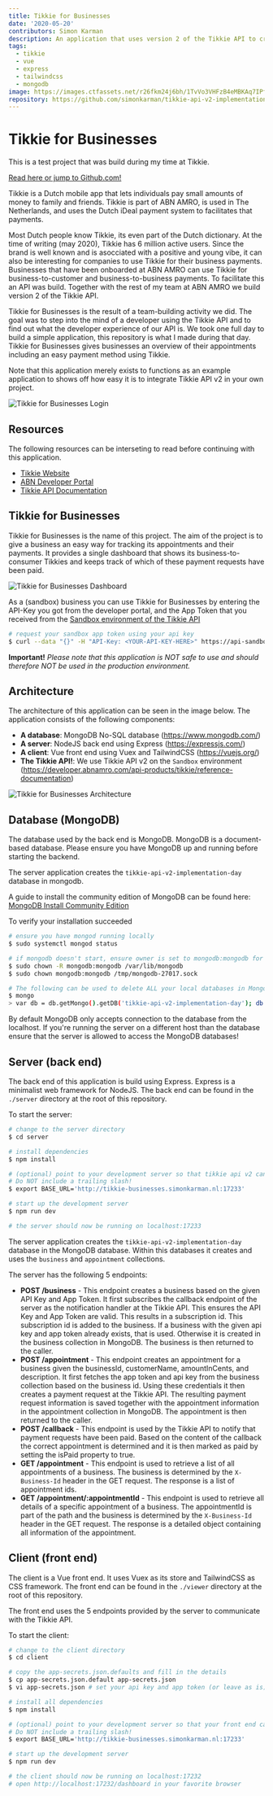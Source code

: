 ```yaml
---
title: Tikkie for Businesses
date: '2020-05-20'
contributors: Simon Karman
description: An application that uses version 2 of the Tikkie API to create payment requests for appointments of businesses.
tags:
  - tikkie
  - vue
  - express
  - tailwindcss
  - mongodb
image: https://images.ctfassets.net/r26fkm24j6bh/1TvVo3VHFzB4eMBKAq7IPf/48f298db819ecebbcd40f79bb1c24acc/tikkie-api.png
repository: https://github.com/simonkarman/tikkie-api-v2-implementation-day
---
```


Tikkie for Businesses
===

This is a test project that was build during my time at Tikkie.

[Read here or jump to Github.com!](https://github.com/simonkarman/tikkie-api-v2-implementation-day)

Tikkie is a Dutch mobile app that lets individuals pay small amounts of money to family and friends. Tikkie is part of ABN AMRO, is used in The Netherlands, and uses the Dutch iDeal payment system to facilitates that payments.

Most Dutch people know Tikkie, its even part of the Dutch dictionary. At the time of writing (may 2020), Tikkie has 6 million active users. Since the brand is well known and is asocciated with a positive and young vibe, it can also be interesting for companies to use Tikkie for their business payments. Businesses that have been onboarded at ABN AMRO can use Tikkie for business-to-customer and business-to-business payments. To facilitate this an API was build. Together with the rest of my team at ABN AMRO we build version 2 of the Tikkie API.

Tikkie for Businesses is the result of a team-building activity we did. The goal was to step into the mind of a developer using the Tikkie API and to find out what the developer experience of our API is. We took one full day to build a simple application, this repository is what I made during that day. Tikkie for Businesses gives businesses an overview of their appointments including an easy payment method using Tikkie.

Note that this application merely exists to functions as an example application to shows off how easy it is to integrate Tikkie API v2 in your own project.

![Tikkie for Businesses Login](https://images.ctfassets.net/r26fkm24j6bh/4Cibh5O463mxuXvAyGrzxP/e90d34b0e1da9094cbda19e8f3f14971/LoginScreen.png)

## Resources
The following resources can be interseting to read before continuing with this application.

- [Tikkie Website](https://www.tikkie.me/bedrijven)
- [ABN Developer Portal](https://developer.abnamro.com/)
- [Tikkie API Documentation](https://developer.abnamro.com/api-products/tikkie/reference-documentation)

## Tikkie for Businesses
Tikkie for Businesses is the name of this project. The aim of the project is to give a business an easy way for tracking its appointments and their payments. It provides a single dashboard that shows its business-to-consumer Tikkies and keeps track of which of these payment requests have been paid.

![Tikkie for Businesses Dashboard](https://images.ctfassets.net/r26fkm24j6bh/XUcDZAQB3E0MF9IkFyszC/118f116bcfd309ae76d00c0e161ca61e/DashboardScreen.png)

As a (sandbox) business you can use Tikkie for Businesses by entering the API-Key you got from the developer portal, and the App Token that you received from the [Sandbox environment of the Tikkie API](https://developer.abnamro.com/api-products/tikkie/reference-documentation#section/Sandbox-access)

```bash
# request your sandbox app token using your api key
$ curl --data "{}" -H "API-Key: <YOUR-API-KEY-HERE>" https://api-sandbox.abnamro.com/v2/tikkie/sandboxapps
```

**Important!** *Please note that this application is NOT safe to use and should therefore NOT be used in the production environment.*

## Architecture
The architecture of this application can be seen in the image below. The application consists of the following components:
- **A database**: MongoDB No-SQL database (https://www.mongodb.com/)
- **A server**: NodeJS back end using Express (https://expressjs.com/)
- **A client**: Vue front end using Vuex and TailwindCSS (https://vuejs.org/)
- **The Tikkie API!**: We use Tikkie API v2 on the `Sandbox` environment (https://developer.abnamro.com/api-products/tikkie/reference-documentation)

![Tikkie for Businesses Architecture](https://images.ctfassets.net/r26fkm24j6bh/521h4kH3bkvciz6poEiyAc/aef175c301883501b8728e5a1a2b3c54/Architecture.png)

## Database (MongoDB)
The database used by the back end is MongoDB. MongoDB is a document-based database. Please ensure you have MongoDB up and running before starting the backend.

The server application creates the `tikkie-api-v2-implementation-day` database in mongodb.

A guide to install the community edition of MongoDB can be found here:
[MongoDB Install Community Edition](https://docs.mongodb.com/manual/administration/install-community/)

To verify your installation succeeded
```bash
# ensure you have mongod running locally
$ sudo systemctl mongod status

# if mongodb doesn't start, ensure owner is set to mongodb:mongodb for the following files
$ sudo chown -R mongodb:mongodb /var/lib/mongodb
$ sudo chown mongodb:mongodb /tmp/mongodb-27017.sock

# The following can be used to delete ALL your local databases in MongoDB. Please use with caution.
$ mongo
> var db = db.getMongo().getDB('tikkie-api-v2-implementation-day'); db.dropDatabase();
```

By default MongoDB only accepts connection to the database from the localhost. If you're running the server on a different host than the database ensure that the server is allowed to access the MongoDB databases!

## Server (back end)
The back end of this application is build using Express. Express is a minimalist web framework for NodeJS. The back end can be found in the `./server` directory at the root of this repository.

To start the server:
```bash
# change to the server directory
$ cd server

# install dependencies
$ npm install

# (optional) point to your development server so that tikkie api v2 can reach it for callbacks
# Do NOT include a trailing slash!
$ export BASE_URL='http://tikkie-businesses.simonkarman.nl:17233'

# start up the development server
$ npm run dev

# the server should now be running on localhost:17233
```

The server application creates the `tikkie-api-v2-implementation-day` database in the MongoDB database. Within this databases it creates and uses the `business` and `appointment` collections.

The server has the following 5 endpoints:
- **POST /business** - This endpoint creates a business based on the given API Key and App Token. It first subscribes the callback endpoint of the server as the notification handler at the Tikkie API. This ensures the API Key and App Token are valid. This results in a subscription id. This subscription id is added to the business. If a business with the given api key and app token already exists, that is used. Otherwise it is created in the business collection in MongoDB. The business is then returned to the caller.
- **POST /appointment** - This endpoint creates an appointment for a business given the businessId, customerName, amountInCents, and description. It first fetches the app token and api key from the business collection based on the business id. Using these credentials it then creates a payment request at the Tikkie API. The resulting payment request information is saved together with the appointment information in the appointment collection in MongoDB. The appointment is then returned to the caller.
- **POST /callback** - This endpoint is used by the Tikkie API to notify that payment requests have been paid. Based on the content of the callback the correct appointment is determined and it is then marked as paid by setting the isPaid property to true.
- **GET /appointment** - This endpoint is used to retrieve a list of all appointments of a business. The business is determined by the `X-Business-Id` header in the GET request. The response is a list of appointment ids.
- **GET /appointment/:appointmentId** - This endpoint is used to retrieve all details of a specific appointment of a business. The appointmentId is part of the path and the business is determined by the `X-Business-Id` header in the GET request. The response is a detailed object containing all information of the appointment.

## Client (front end)
The client is a Vue front end. It uses Vuex as its store and TailwindCSS as CSS framework. The front end can be found in the `./viewer` directory at the root of this repository.

The front end uses the 5 endpoints provided by the server to communicate with the Tikkie API.

To start the client:
```bash
# change to the client directory
$ cd client

# copy the app-secrets.json.defaults and fill in the details
$ cp app-secrets.json.default app-secrets.json
$ vi app-secrets.json # set your api key and app token (or leave as is)

# install all dependencies
$ npm install

# (optional) point to your development server so that your front end can reach your back end from any device
# Do NOT include a trailing slash!
$ export BASE_URL='http://tikkie-businesses.simonkarman.nl:17233'

# start up the development server
$ npm run dev

# the client should now be running on localhost:17232
# open http://localhost:17232/dashboard in your favorite browser
```
